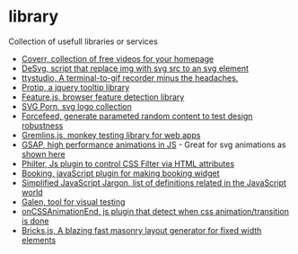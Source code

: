 # library
Collection of usefull libraries or services

* [Coverr, collection of free videos for your homepage](http://www.coverr.co/)
* [DeSvg, script that replace img with svg src to an svg element](http://benhowdle.im/deSVG/)
* [ttystudio, A terminal-to-gif recorder minus the headaches.](https://github.com/chjj/ttystudio)
* [Protip, a jquery tooltip library](https://github.com/DoclerLabs/Protip)
* [Feature.js, browser feature detection library](http://featurejs.com/)
* [SVG Porn, svg logo collection](http://svgporn.com/)
* [Forcefeed, generate parameted random content to test design robustness](https://github.com/Heydon/forceFeed)
* [Gremlins.js, monkey testing library for web apps](https://github.com/marmelab/gremlins.js)
* [GSAP, high performance animations in JS](https://github.com/greensock/GreenSock-JS/) - Great for svg animations as [shown here](https://css-tricks.com/svg-animation-on-css-transforms/)
* [Philter, Js plugin to control CSS Filter via HTML attributes](http://specro.github.io/Philter/)
* [Booking, javaScript plugin for making booking widget](http://booking.timekit.io/)
* [Simplified JavaScript Jargon, list of definitions related in the JavaScript world](https://github.com/HugoGiraudel/SJSJ)
* [Galen, tool for visual testing](http://galenframework.com/)
* [onCSSAnimationEnd, js plugin that detect when css animation/transition is done](http://osvaldas.info/detecting-css-animation-transition-end-with-javascript)
* [Bricks.js, A blazing fast masonry layout generator for fixed width elements](http://callmecavs.com/bricks.js/)
